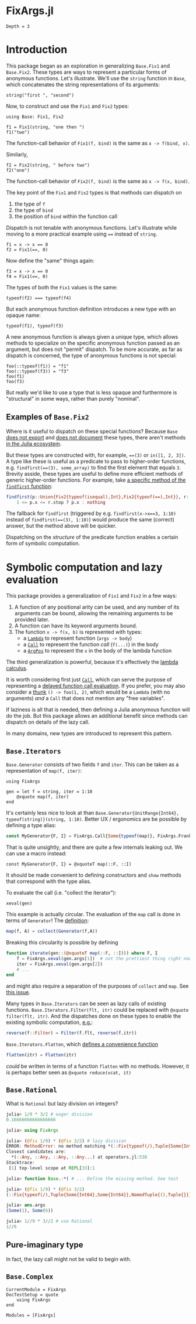 # FixArgs.jl

```@contents
Depth = 3
```
# Introduction
This package began as an exploration in generalizing `Base.Fix1` and `Base.Fix2`.
These types are ways to represent a particular forms of anonymous functions.
Let's illustrate. We'll use the `string` function in `Base`, which concatenates the string representations of its arguments:

```@repl
string("first ", "second")
```

Now, to construct and use the `Fix1` and `Fix2` types:
```@repl BaseFix
using Base: Fix1, Fix2

f1 = Fix1(string, "one then ")
f1("two")
```
The function-call behavior of `Fix1(f, bind)` is the same as `x -> f(bind, x)`.

Similarly,

```@repl BaseFix
f2 = Fix2(string, " before two")
f2("one")
```
The function-call behavior of `Fix2(f, bind)` is the same as `x -> f(x, bind)`.

The key point of the `Fix1` and `Fix2` types is that methods can dispatch on
1. the type of `f`
2. the type of `bind`
3. the position of `bind` within the function call

Dispatch is not tenable with anonymous functions. Let's illustrate while moving to a more practical example using `==` instead of `string`.

```@repl BaseFix
f1 = x -> x == 0
f2 = Fix1(==, 0)
```

Now define the "same" things again:
```@repl BaseFix
f3 = x -> x == 0
f4 = Fix1(==, 0)
```

The types of both the `Fix1` values is the same:
```@repl BaseFix
typeof(f2) === typeof(f4)
```

But each anonymous function definition introduces a new type with an opaque name:
```@repl BaseFix
typeof(f1), typeof(f3)
```

A new anonymous function is always given a unique type, which allows methods to specialize on the specific anonymous function passed as an argument, but does not "permit" dispatch. To be more accurate, as far as dispatch is concerned, the type of anonymous functions is not special:

```@repl BaseFix
foo(::typeof(f1)) = "f1"
foo(::typeof(f3)) = "f3"
foo(f1)
foo(f3)
```

But really we'd like to use a type that is less opaque and furthermore is "structural" in some ways, rather than purely "nominal".

## Examples of `Base.Fix2`
Where is it useful to dispatch on these special functions?
Because `Base` [does not export](https://github.com/JuliaLang/julia/issues/36554) and
[does not document](https://github.com/JuliaLang/julia/pull/36094) these types,
there aren't methods [in the Julia ecosystem](https://juliahub.com/ui/RepoSearch?q=%3A%3A%28Base%5C.%29%3FFix%5B12%5D&r=true).

But these types are constructed with, for example, `==(3)` or `in([1, 2, 3])`.
A type like these is useful as a predicate to pass to higher-order functions, e.g. `findfirst(==(3), some_array)` to find the first element that equals `3`.
Brevity asside, these types are useful to define more efficient methods of generic higher-order functions.
For example, take [a specific method of the `findfirst` function](https://github.com/JuliaLang/julia/blob/1f9e8bdbcf0ded6f1386f9329a284366dbb56120/base/array.jl#L1878-L1879):

```julia
findfirst(p::Union{Fix2{typeof(isequal),Int},Fix2{typeof(==),Int}}, r::OneTo{Int}) =
    1 <= p.x <= r.stop ? p.x : nothing
```

The fallback for `findfirst` (triggered by e.g. `findfirst(x->x==3, 1:10)` instead of `findfirst(==(3), 1:10)`) would produce the same (correct) answer, but the method above will be quicker.


Dispatching on the *structure* of the predicate function enables a certain form of symbolic computation.

# Symbolic computation and lazy evaluation
This package provides a generalization of `Fix1` and `Fix2` in a few ways:
1. A function of any positional arity can be used, and any number of its arguments can be bound, allowing the remaining arguments to be provided later.
2. A function can have its keyword arguments bound.
3. The function `x -> f(x, b)` is represented with types:
   - a [`Lambda`](@ref) to represent function (`args -> body`)
   - a [`Call`](@ref) to represent the function *call* (`f(...)`) in the body
   - a [`ArgPos`](@ref) to represent the `x` in the body of the lambda function

The third generalization is powerful, because it's effectively the [lambda calculus](https://en.wikipedia.org/wiki/Lambda_calculus).

It is worth considering first just [`Call`](@ref), which can serve the purpose of representing a [delayed function call evaluation](https://en.wikipedia.org/wiki/Lazy_evaluation).
If you prefer, you may also consider a [thunk](https://en.wikipedia.org/wiki/Thunk) `() -> foo(1, 2)`, which would be a `Lambda` (with no arguments) *and* a `Call` that does not mention any "free variables".

If laziness is all that is needed, then defining a Julia anonymous function will do the job.
But this package allows an additional benefit since methods can dispatch on details of the lazy call.

In many domains, new types are introduced to represent this pattern.
## `Base.Iterators`
`Base.Generator` consists of two fields `f` and `iter`.
This can be taken as a representation of `map(f, iter)`:

```@repl Iterators
using FixArgs

gen = let f = string, iter = 1:10
    @xquote map(f, iter)
end
```

It's certainly less nice to look at than `Base.Generator{UnitRange{Int64}, typeof(string)}(string, 1:10)`.
Better UX / ergonomics are be possible by defining a type alias:

```julia
const MyGenerator{F, I} = FixArgs.Call{Some{typeof(map)}, FixArgs.FrankenTuples.FrankenTuple{Tuple{Some{F}, Some{I}, (), Tuple{}}}
```

That is quite unsightly, and there are quite a few internals leaking out. We can use a macro instead:

```@repl Iterators
const MyGenerator{F, I} = @xquoteT map(::F, ::I)
```
It should be made convenient to defining constructors and `show` methods that correspond with the type alias.

To evaluate the call (i.e. "collect the iterator"):

```@repl Iterators
xeval(gen)
```

This example is actually circular. The evaluation of the `map` call is done in terms of `Generator`!
The [definition](https://github.com/JuliaLang/julia/blob/ef14131db321f8f5a815dd05a5385b5b27d87d8f/base/abstractarray.jl#L2328):
```julia
map(f, A) = collect(Generator(f,A))
```


Breaking this circularity is possible by defining

```julia
function iterate(gen::(@xquoteT map(::F, ::I))) where F, I
    f = FixArgs.xeval(gen.args[1])  # not the prettiest thing right now...
    iter = FixArgs.xeval(gen.args[2])
    # ...
end
```

and might also require a separation of the purposes of `collect` and `map`. See [this issue](https://github.com/JuliaLang/julia/issues/39628).

Many types in `Base.Iterators` can be seen as lazy calls of existing functions. `Base.Iterators.Filter(flt, itr)` could be replaced with `@xquote filter(flt, itr)`.
And the dispatches done on these types to enable the existing symbolic computation,
[e.g.](https://github.com/JuliaLang/julia/blob/ef14131db321f8f5a815dd05a5385b5b27d87d8f/base/iterators.jl#L463):

```julia
reverse(f::Filter) = Filter(f.flt, reverse(f.itr))
```

`Base.Iterators.Flatten`, which [defines a convenience function](https://github.com/JuliaLang/julia/blob/ef14131db321f8f5a815dd05a5385b5b27d87d8f/base/iterators.jl#L463)

```julia
flatten(itr) = Flatten(itr)
```

*could* be written in terms of a function `flatten` with no methods.
However, it is perhaps better seen as `@xquote reduce(vcat, it)`

## `Base.Rational`
What is `Rational` but lazy division on integers?

```julia
julia> 1/9 * 3/2 # eager division
0.16666666666666666

julia> using FixArgs

julia> (@fix 1/9) * (@fix 3/2) # lazy division
ERROR: MethodError: no method matching *(::Fix{typeof(/),Tuple{Some{Int64},Some{Int64}},NamedTuple{(),Tuple{}}}, ::Fix{typeof(/),Tuple{Some{Int64},Some{Int64}},NamedTuple{(),Tuple{}}})
Closest candidates are:
  *(::Any, ::Any, ::Any, ::Any...) at operators.jl:538
Stacktrace:
 [1] top-level scope at REPL[33]:1

julia> function Base.:*( # ... Define the missing method. See test

julia> (@fix 1/9) * (@fix 3/2)
(::Fix{typeof(/),Tuple{Some{Int64},Some{Int64}},NamedTuple{(),Tuple{}}}) (generic function with 1 method)

julia> ans.args
(Some(1), Some(6))

julia> 1//9 * 3//2 # use Rational
1//6
```


## Pure-imaginary type
In fact, the lazy call might not be valid to begin with.

## `Base.Complex`


```@meta
CurrentModule = FixArgs
DocTestSetup = quote
    using FixArgs
end
```

```@autodocs
Modules = [FixArgs]
```
